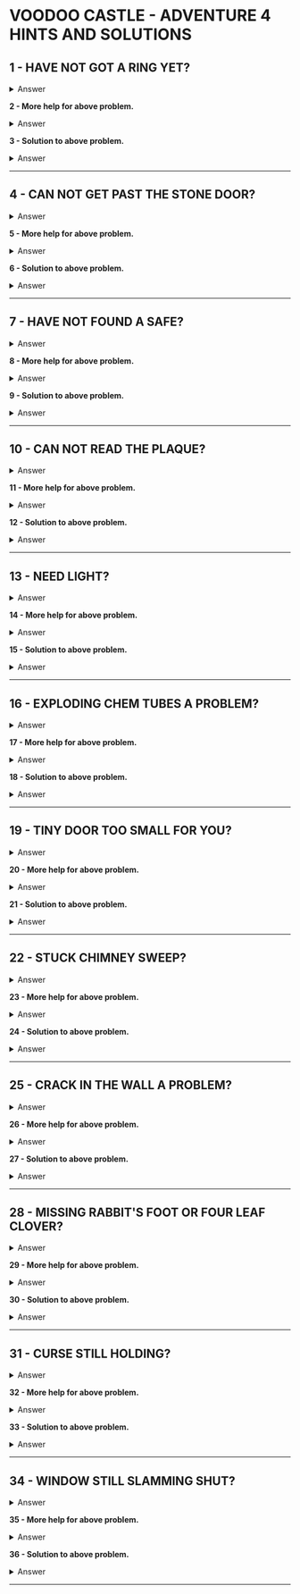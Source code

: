 # VOODOO CASTLE - ADVENTURE 4 HINTS AND SOLUTIONS

## 1 - HAVE NOT GOT A RING YET?
<details><summary>Answer</summary>IT IS WHERE YOU STARTED</details>

**2 - More help for above problem.**
<details><summary>Answer</summary>OPEN COFFIN</details>

**3 - Solution to above problem.**
<details><summary>Answer</summary>OPEN COFFIN - LOOK COUNT - GET RING</details>

---


## 4 - CAN NOT GET PAST THE STONE DOOR?
<details><summary>Answer</summary>READ THE RING</details>

**5 - More help for above problem.**
<details><summary>Answer</summary>LOOK AT STONE IN THE WALL</details>

**6 - Solution to above problem.**
<details><summary>Answer</summary>WAVE RING AT THE DOOR</details>

---


## 7 - HAVE NOT FOUND A SAFE?
<details><summary>Answer</summary>REMOVE ANIMAL HEADS</details>

**8 - More help for above problem.**
<details><summary>Answer</summary>TRY THE ARMORY</details>

**9 - Solution to above problem.**
<details><summary>Answer</summary>GET THE SWORD AND GET THE ANIMAL HEADS</details>

---


## 10 - CAN NOT READ THE PLAQUE?
<details><summary>Answer</summary>NEED LENS</details>

**11 - More help for above problem.**
<details><summary>Answer</summary>READ IT IN SCANT LIGHT</details>

**12 - Solution to above problem.**
<details><summary>Answer</summary>ENTER FIREPLACE OR SOMEWHERE DARK - HAVE THE GLASS - READ THE PLAQUE</details>

---


## 13 - NEED LIGHT?
<details><summary>Answer</summary>DUSTY ?</details>

**14 - More help for above problem.**
<details><summary>Answer</summary>IDOL</details>

**15 - Solution to above problem.**
<details><summary>Answer</summary>CLEAN IDOL</details>

---


## 16 - EXPLODING CHEM TUBES A PROBLEM?
<details><summary>Answer</summary>TRY ARMORY</details>

**17 - More help for above problem.**
<details><summary>Answer</summary>PROTECT YOURSELF</details>

**18 - Solution to above problem.**
<details><summary>Answer</summary>CARRY THE SHIELD</details>

---


## 19 - TINY DOOR TOO SMALL FOR YOU?
<details><summary>Answer</summary>EXAMINE CHEMICALS</details>

**20 - More help for above problem.**
<details><summary>Answer</summary>MIX CHEMICALS</details>

**21 - Solution to above problem.**
<details><summary>Answer</summary>MIX AND DRINK CHEMICALS</details>

---


## 22 - STUCK CHIMNEY SWEEP?
<details><summary>Answer</summary>IF YOU CAN NOT PULL HIM OUT ...</details>

**23 - More help for above problem.**
<details><summary>Answer</summary>GET HIM OUT THE WAY HE CAME IN</details>

**24 - Solution to above problem.**
<details><summary>Answer</summary>PUSH SWEEP</details>

---


## 25 - CRACK IN THE WALL A PROBLEM?
<details><summary>Answer</summary>SUMMON THE MEDIUM IN HER CHAMBER</details>

**26 - More help for above problem.**
<details><summary>Answer</summary>BAG IS THE KEY REMEMBER THE RING</details>

**27 - Solution to above problem.**
<details><summary>Answer</summary>WAVE BAG BY CRACK</details>

---


## 28 - MISSING RABBIT'S FOOT OR FOUR LEAF CLOVER?
<details><summary>Answer</summary>ONE IS BY A KETTLE THE OTHER BY NETTLES</details>

**29 - More help for above problem.**
<details><summary>Answer</summary>LOOK KETTLE AND REMEMBER A SMALL PASSAGE</details>

**30 - Solution to above problem.**
<details><summary>Answer</summary>LOOK GRAVE - MOVE KETTLE - GO HOLE</details>

---


## 31 - CURSE STILL HOLDING?
<details><summary>Answer</summary>LISTEN TO MEDIUM ABOUT THE GOOD LUCK CHARMS</details>

**32 - More help for above problem.**
<details><summary>Answer</summary>BE SURE YOU HAVE THE DOLL</details>

**33 - Solution to above problem.**
<details><summary>Answer</summary>BE SURE THE GOOD LUCK CHARM IS ALSO ON THE COUNT</details>

---


## 34 - WINDOW STILL SLAMMING SHUT?
<details><summary>Answer</summary>GET LUCKY</details>

**35 - More help for above problem.**
<details><summary>Answer</summary>CARRY THE RIGHT ITEM</details>

**36 - Solution to above problem.**
<details><summary>Answer</summary>CARRY THE CLOVER</details>

---
